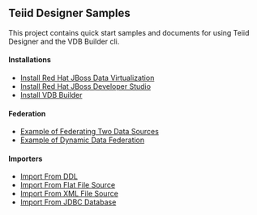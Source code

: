 Teiid Designer Samples
---

This project contains quick start samples and documents for using Teiid Designer and the VDB Builder cli.

#### Installations

* [Install Red Hat JBoss Data Virtualization](installation/jdv-installation.md)
* [Install Red Hat JBoss Developer Studio](installation/jbds-installation.md)
* [Install VDB Builder](cli/install-cli.md)

#### Federation

* [Example of Federating Two Data Sources](federation/federating-two-data-source.md)
* [Example of Dynamic Data Federation](vdbs/dynamic-data-federation-example.md)

#### Importers

* [Import From DDL](importers/import-from-ddl.md)
* [Import From Flat File Source](importers/import-from-flat-file-source.md)
* [Import From XML File Source](importers/import-from-xml-file-source.md)
* [Import From JDBC Database](importers/import-from-jdbc-database.md)

